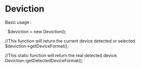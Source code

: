 Deviction
============

Basic usage :

`
$deviction = new Deviction();

//This function will return the current device detected or selected.
$deviction->getDeviceFormat();

//This static function will return the real detected device.
Deviction::getDetectedDeviceFormat();
`